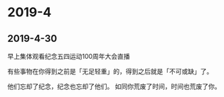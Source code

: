 # 2019-4

## 2019-4-30
早上集体观看纪念五四运动100周年大会直播

有些事物在你得到之前是「无足轻重」的，得到之后就是「不可或缺」了。

他们忘却了纪念，纪念也忘却了他们。
如同你荒废了时间，时间也荒废了你。